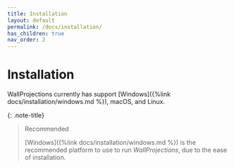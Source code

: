 ```yaml
---
title: Installation
layout: default
permalink: /docs/installation/
has_children: true
nav_order: 2
---
```


# Installation

WallProjections currently has support [Windows]({%link docs/installation/windows.md %}), macOS, and Linux.

{: .note-title}
> Recommended
> 
> [Windows]({%link docs/installation/windows.md %}) is the recommended platform to use to run *WallProjections*, due to 
> the ease of installation.
